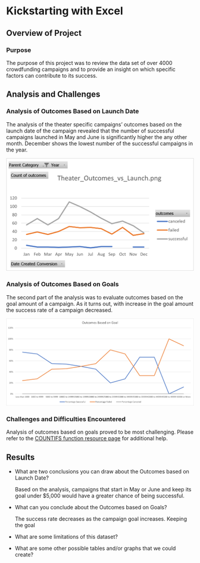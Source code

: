 # Kickstarting with Excel

## Overview of Project

### Purpose
The purpose of this project was to review the data set of over 4000 crowdfunding campaigns and to provide an insight on which specific factors can contribute to its success. 

## Analysis and Challenges

### Analysis of Outcomes Based on Launch Date
The analysis of the theater specific campaigns’ outcomes based on the launch date of the campaign revealed that the number of successful campaigns launched in May and June is significantly higher the any other month. December shows the lowest number of the successful campaigns in the year. 

![Chart1](https://github.com/OlgaOMir/Kickstarter_Analysis/blob/main/Resources/Theater_Outcomes_vs_Launch.png)
### Analysis of Outcomes Based on Goals
The second part of the analysis was to evaluate outcomes based on the goal amount of a campaign. As it turns out, with increase in the goal amount the success rate of a campaign decreased. 

![Chart2](https://github.com/OlgaOMir/Kickstarter_Analysis/blob/main/Resources/Outcomes_vs_Goals.png)

### Challenges and Difficulties Encountered
Analysis of outcomes based on goals proved to be most challenging. Please refer to the [COUNTIFS function resource page](https://support.microsoft.com/en-us/office/countifs-function-dda3dc6e-f74e-4aee-88bc-aa8c2a866842) for additional help.  

## Results

- What are two conclusions you can draw about the Outcomes based on Launch Date?
     
     Based on the analysis, campaigns that start in May or June and keep its goal under $5,000 would have a greater chance of being successful. 
- What can you conclude about the Outcomes based on Goals?

     The success rate decreases as the campaign goal increases. Keeping the goal 
- What are some limitations of this dataset?

- What are some other possible tables and/or graphs that we could create?

